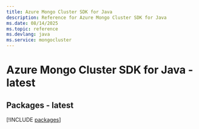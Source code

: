 ```yaml
---
title: Azure Mongo Cluster SDK for Java
description: Reference for Azure Mongo Cluster SDK for Java
ms.date: 08/14/2025
ms.topic: reference
ms.devlang: java
ms.service: mongocluster
---
```

# Azure Mongo Cluster SDK for Java - latest
## Packages - latest
[!INCLUDE [packages](mongo-cluster-index.md)]